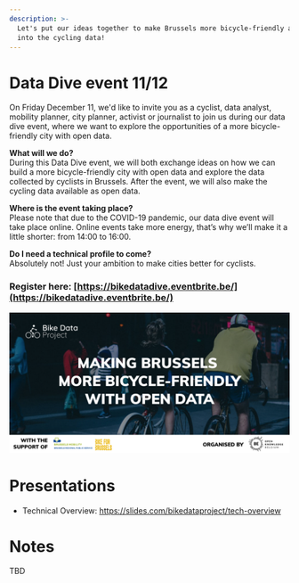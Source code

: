 ```yaml
---
description: >-
  Let's put our ideas together to make Brussels more bicycle-friendly and dive
  into the cycling data!
---
```


# Data Dive event 11/12

On Friday December 11, we'd like to invite you as a cyclist, data analyst, mobility planner, city planner, activist or journalist to join us during our data dive event, where we want to explore the opportunities of a more bicycle-friendly city with open data.

**What will we do?**  
During this Data Dive event, we will both exchange ideas on how we can build a more bicycle-friendly city with open data and explore the data collected by cyclists in Brussels. After the event, we will also make the cycling data available as open data.

**Where is the event taking place?**  
Please note that due to the COVID-19 pandemic, our data dive event will take place online. Online events take more energy, that’s why we’ll make it a little shorter: from 14:00 to 16:00.

**Do I need a technical profile to come?**  
Absolutely not! Just your ambition to make cities better for cyclists.

### Register here: [https://bikedatadive.eventbrite.be/](https://bikedatadive.eventbrite.be/)

![](../.gitbook/assets/eventbrite-visual.png)

# Presentations

- Technical Overview: https://slides.com/bikedataproject/tech-overview

# Notes

TBD

